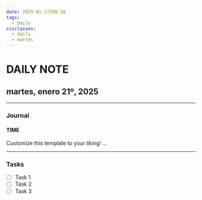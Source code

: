 ```yaml
---
date: 2025-01-21T00:28
tags:
  - Daily
cssclasses:
  - daily
  - martes
---
```

# DAILY NOTE
## martes, enero 21º, 2025
***
### Journal
#### TIME
Customize this template to your liking!
...
***
### Tasks
- [ ] Task 1
- [ ] Task 2
- [ ] Task 3